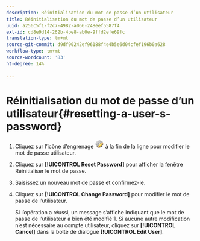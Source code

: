 ```yaml
---
description: Réinitialisation du mot de passe d’un utilisateur
title: Réinitialisation du mot de passe d’un utilisateur
uuid: a256c5f1-f2c7-4982-a066-248eef5587f4
exl-id: cd8e9d14-262b-4be8-ab0e-9ffd2efe69fc
translation-type: tm+mt
source-git-commit: d9df90242ef96188f4e4b5e6d04cfef196b0a628
workflow-type: tm+mt
source-wordcount: '83'
ht-degree: 14%

---
```


# Réinitialisation du mot de passe d’un utilisateur{#resetting-a-user-s-password}

1. Cliquez sur l’icône d’engrenage ![](assets/edit_icon.png) à la fin de la ligne pour modifier le mot de passe utilisateur.
1. Cliquez sur **[!UICONTROL Reset Password]** pour afficher la fenêtre Réinitialiser le mot de passe.
1. Saisissez un nouveau mot de passe et confirmez-le.
1. Cliquez sur **[!UICONTROL Change Password]** pour modifier le mot de passe de l’utilisateur.

   Si l’opération a réussi, un message s’affiche indiquant que le mot de passe de l’utilisateur a bien été modifié 1. Si aucune autre modification n’est nécessaire au compte utilisateur, cliquez sur **[!UICONTROL Cancel]** dans la boîte de dialogue **[!UICONTROL Edit User]**.
